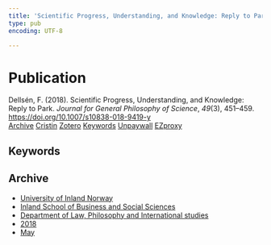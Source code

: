 ```yaml
---
title: 'Scientific Progress, Understanding, and Knowledge: Reply to Park'
type: pub
encoding: UTF-8

---
```

<h1>Publication</h1>
<article id="csl-bib-container-TF3XLFMS" class="csl-bib-container">
  <div class="csl-bib-body"> <div class="csl-entry">Dellsén, F. (2018). Scientific Progress, Understanding, and Knowledge: Reply to Park. <i>Journal for General Philosophy of Science</i>, <i>49</i>(3), 451–459. <a href="https://doi.org/10.1007/s10838-018-9419-y">https://doi.org/10.1007/s10838-018-9419-y</a></div> </div>
  <div class="csl-bib-buttons">
    <a href="#taxonomy-article-TF3XLFMS" alt="archive" class="csl-bib-button">Archive</a>
    <a href="https://app.cristin.no/results/show.jsf?id=1587443" alt="Cristin" class="csl-bib-button">Cristin</a>
    <a href="http://zotero.org/groups/5881554/items/TF3XLFMS" alt="Zotero" class="csl-bib-button">Zotero</a>
    <a href="#keywords-article-TF3XLFMS" alt="keywords" class="csl-bib-button">Keywords</a>
    <a href="http://philsci-archive.pitt.edu/15532/1/Reply%20to%20Park%20JGPS%20Preprint.pdf" alt="Unpaywall" class="csl-bib-button">Unpaywall</a>
    <a href="http://philsci-archive.pitt.edu/15532/1/Reply%20to%20Park%20JGPS%20Preprint.pdf" alt="EZproxy" class="csl-bib-button">EZproxy</a>
  </div>
  <div id="csl-bib-meta-container-TF3XLFMS"></div>
</article>
<div id="csl-bib-meta-TF3XLFMS" class="csl-bib-meta">
  <article id="keywords-article-TF3XLFMS" class="keywords-article">
    <h1>Keywords</h1>
    
  </article>
  <article id="taxonomy-article-TF3XLFMS" class="taxonomy-article">
    <h1>Archive</h1>
    <ul>
      <li>
        <a href="/en/archive/?key=3DCRN523">University of Inland Norway</a>
      </li>
      <li>
        <a href="/en/archive/?key=DU8Q9LN9">Inland School of Business and Social Sciences</a>
      </li>
      <li>
        <a href="/en/archive/?key=ITYAG68H">Department of Law, Philosophy and International studies</a>
      </li>
      <li>
        <a href="/en/archive/?key=U76UGHNS">2018</a>
      </li>
      <li>
        <a href="/en/archive/?key=WI42XCQH">May</a>
      </li>
    </ul>
  </article>
</div>
